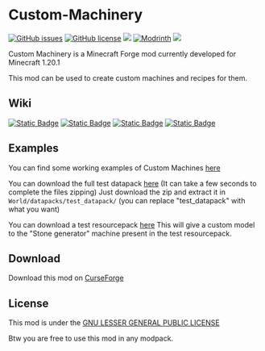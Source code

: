# Custom-Machinery

[![GitHub issues](https://img.shields.io/github/issues/Frinn38/Custom-Machinery?style=flat-square)](https://github.com/Frinn38/Custom-Machinery/issues)
[![GitHub license](https://img.shields.io/github/license/Frinn38/Custom-Machinery?color=0690ff&style=flat-square)](https://github.com/Frinn38/Custom-Machinery/blob/1.16.5/LICENSE.md)
[![](http://cf.way2muchnoise.eu/457017.svg?badge_style=flat)](https://www.curseforge.com/minecraft/mc-mods/custom-machinery)
[![Modrinth](https://img.shields.io/modrinth/dt/custom-machinery?color=00AF5C&label=downloads&style=flat&logo=modrinth)](https://modrinth.com/mod/custom-machinery)
[![](https://img.shields.io/discord/842550366763614258?color=7289DA)](https://discord.gg/dw9tjY4eKY)

Custom Machinery is a Minecraft Forge mod currently developed for Minecraft 1.20.1

This mod can be used to create custom machines and recipes for them.

## Wiki

[![Static Badge](https://img.shields.io/badge/1.16-blue)](https://frinn.gitbook.io/custom-machinery-1.16/) [![Static Badge](https://img.shields.io/badge/1.18-blue)](https://frinn.gitbook.io/custom-machinery-1.18/) [![Static Badge](https://img.shields.io/badge/1.19-blue)](https://frinn.gitbook.io/custom-machinery-1.19/) [![Static Badge](https://img.shields.io/badge/1.20-blue)](https://frinn.gitbook.io/custom-machinery-1.20/)

## Examples

You can find some working examples of Custom Machines [here](https://github.com/Frinn38/Custom-Machinery/tree/1.18.2/test_datapack)

You can download the full test datapack [here](https://download-directory.github.io/?url=https%3A%2F%2Fgithub.com%2FFrinn38%2FCustom-Machinery%2Ftree%2F1.18.2%2Ftest_datapack) (It can take a few seconds to complete the files zipping) Just download the zip and extract it in `World/datapacks/test_datapack/` (you can replace "test_datapack" with what you want)

You can download a test resourcepack [here](https://download-directory.github.io/?url=https://github.com/Frinn38/Custom-Machinery/tree/1.18.2/test_resourcepack) This will give a custom model to the "Stone generator" machine present in the test resourcepack.

## Download

Download this mod on [CurseForge](https://www.curseforge.com/minecraft/mc-mods/custom-machinery)

## License

This mod is under the [GNU LESSER GENERAL PUBLIC LICENSE](https://www.curseforge.com/project/457017/license)

Btw you are free to use this mod in any modpack.
